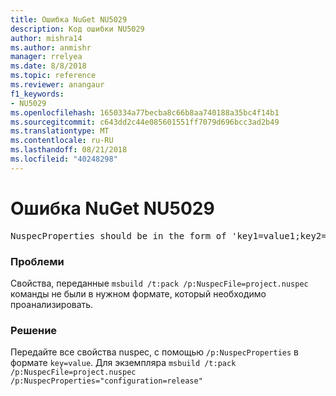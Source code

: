 ```yaml
---
title: Ошибка NuGet NU5029
description: Код ошибки NU5029
author: mishra14
ms.author: anmishr
manager: rrelyea
ms.date: 8/8/2018
ms.topic: reference
ms.reviewer: anangaur
f1_keywords:
- NU5029
ms.openlocfilehash: 1650334a77becba8c66b8aa740188a35bc4f14b1
ms.sourcegitcommit: c643dd2c44e085601551ff7079d696bcc3ad2b49
ms.translationtype: MT
ms.contentlocale: ru-RU
ms.lasthandoff: 08/21/2018
ms.locfileid: "40248298"
---
```

# <a name="nuget-error-nu5029"></a>Ошибка NuGet NU5029
<pre>NuspecProperties should be in the form of 'key1=value1;key2=value2'.</pre>

### <a name="issue"></a>Проблеми

Свойства, переданные `msbuild /t:pack /p:NuspecFile=project.nuspec` команды не были в нужном формате, который необходимо проанализировать.


### <a name="solution"></a>Решение

Передайте все свойства nuspec, с помощью `/p:NuspecProperties` в формате `key=value`. Для экземпляра `msbuild /t:pack /p:NuspecFile=project.nuspec /p:NuspecProperties="configuration=release"`

